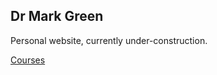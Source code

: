 ## Dr Mark Green

Personal website, currently under-construction.

[Courses](https://markagreen.github.io/docs/index.html)
